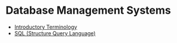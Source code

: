 # Database Management Systems

- [Introductory Terminology](./mds/intro-term.md)
- [SQL (Structure Query Language)](./mds/sql.md)

